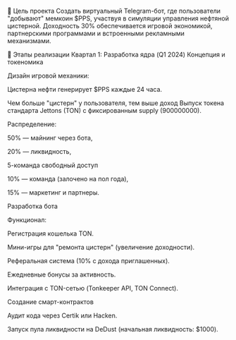 🎯 Цель проекта
Создать виртуальный Telegram-бот, где пользователи "добывают" мемкоин $PPS, участвуя в симуляции управления нефтяной цистерной. Доходность 30% обеспечивается игровой экономикой, партнерскими программами и встроенными рекламными механизмами.

📅 Этапы реализации
Квартал 1: Разработка ядра (Q1 2024)
Концепция и токеномика

Дизайн игровой механики:

Цистерна нефти генерирует $PPS каждые 24 часа.

Чем больше "цистерн" у пользователя, тем выше доход 
Выпуск токена стандарта Jettons (TON) с фиксированным supply (900000000).

Распределение:

50% — майнинг через бота,

20% — ликвидность,

5-команда свободный доступ 

10% — команда (залочено на пол года),

15% — маркетинг и партнеры.

Разработка бота

Функционал:

Регистрация кошелька TON.

Мини-игры для "ремонта цистерн" (увеличение доходности).

Реферальная система (10% с дохода приглашенных).

Ежедневные бонусы за активность.

Интеграция с TON-сетью (Tonkeeper API, TON Connect).

Создание смарт-контрактов

Аудит кода через Certik или Hacken.

Запуск пула ликвидности на DeDust (начальная ликвидность: $1000).
